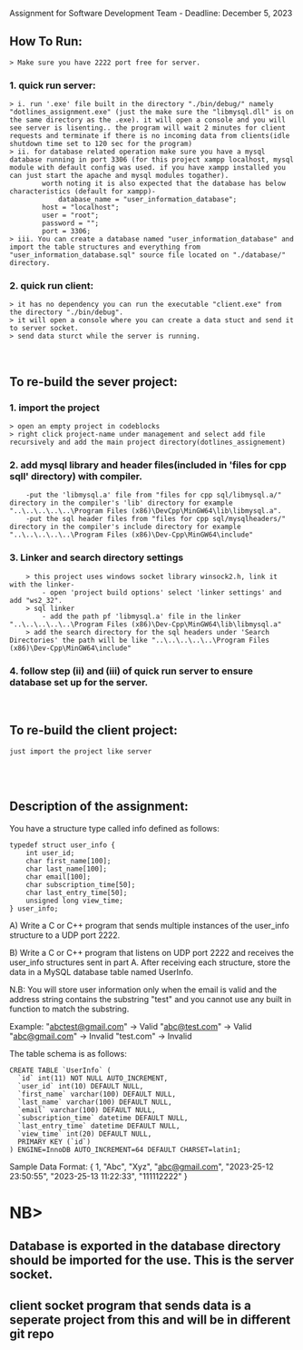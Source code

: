 
Assignment for Software Development Team - Deadline: December 5, 2023

## How To Run:
	> Make sure you have 2222 port free for server. 
### 1. quick run server:
	> i. run '.exe' file built in the directory "./bin/debug/" namely "dotlines_assignment.exe" (just the make sure the "libmysql.dll" is on the same directory as the .exe). it will open a console and you will see server is lisenting.. the program will wait 2 minutes for client requests and terminate if there is no incoming data from clients(idle shutdown time set to 120 sec for the program)
   	> ii. for database related operation make sure you have a mysql database running in port 3306 (for this project xampp localhost, mysql module with default config was used. if you have xampp installed you can just start the apache and mysql modules togather).
    		worth noting it is also expected that the database has below characteristics (default for xampp)-
      			database_name = "user_information_database";
			host = "localhost";
			user = "root";
			password = "";
			port = 3306;
   	> iii. You can create a database named "user_information_database" and import the table structures and everything from "user_information_database.sql" source file located on "./database/" directory.
### 2. quick run client:
  	> it has no dependency you can run the executable "client.exe" from the directory "./bin/debug".
   	> it will open a console where you can create a data stuct and send it to server socket.
    > send data sturct while the server is running.
<br />

## To re-build the sever project:
### 1. import the project
	> open an empty project in codeblocks
	> right click project-name under management and select add file recursively and add the main project directory(dotlines_assignement)
### 2. add mysql library and header files(included in 'files for cpp sqll' directory) with compiler. 
    	-put the 'libmysql.a' file from "files for cpp sql/libmysql.a/" directory in the compiler's 'lib' directory for example "..\..\..\..\..\Program Files (x86)\DevCpp\MinGW64\lib\libmysql.a".
       	-put the sql header files from "files for cpp sql/mysqlheaders/" directory in the compiler's include directory for example "..\..\..\..\..\Program Files (x86)\Dev-Cpp\MinGW64\include"
### 3. Linker and search directory settings
     	> this project uses windows socket library winsock2.h, link it with the linker-
       		- open 'project build options' select 'linker settings' and add "ws2_32".
		> sql linker
    		- add the path pf 'libmysql.a' file in the linker "..\..\..\..\..\Program Files (x86)\Dev-Cpp\MinGW64\lib\libmysql.a"
       	> add the search directory for the sql headers under 'Search Directories' the path will be like "..\..\..\..\..\Program Files (x86)\Dev-Cpp\MinGW64\include"
### 4. follow step (ii) and (iii) of quick run server to ensure database set up for the server. 
<br />

## To re-build the client project:
	just import the project like server
<br />  			
<br />

## Description of the assignment:
You have a structure type called info defined as follows:

	typedef struct user_info {
		int user_id;
		char first_name[100];
		char last_name[100];
		char email[100];
		char subscription_time[50];
		char last_entry_time[50];
		unsigned long view_time;
	} user_info;

A) Write a C or C++ program that sends multiple instances of the user_info structure to a UDP port 2222.

B) Write a C or C++ program that listens on UDP port 2222 and receives the user_info structures sent in part A. 
   After receiving each structure, store the data in a MySQL database table named UserInfo.
   
   N.B: You will store user information only when the email is valid and the address string contains the substring "test" 
		and you cannot use any built in function to match the substring.
   
   Example: 
		"abctest@gmail.com" -> Valid
		"abc@test.com" -> Valid
		"abc@gmail.com" -> Invalid
		"test.com" -> Invalid
   
The table schema is as follows:

	CREATE TABLE `UserInfo` (
	  `id` int(11) NOT NULL AUTO_INCREMENT,
	  `user_id` int(10) DEFAULT NULL,
	  `first_name` varchar(100) DEFAULT NULL,
	  `last_name` varchar(100) DEFAULT NULL,
	  `email` varchar(100) DEFAULT NULL,
	  `subscription_time` datetime DEFAULT NULL,
	  `last_entry_time` datetime DEFAULT NULL,
	  `view_time` int(20) DEFAULT NULL,
	  PRIMARY KEY (`id`)
	) ENGINE=InnoDB AUTO_INCREMENT=64 DEFAULT CHARSET=latin1;


Sample Data Format:
{
	1,
	"Abc",
	"Xyz",
	"abc@gmail.com",
	"2023-25-12 23:50:55",
	"2023-25-13 11:22:33",
	"111112222"
}


# NB>
## Database is exported in the database directory should be imported for the use. This is the server socket.
## client socket program that sends data is a seperate project from this and will be in different git repo
